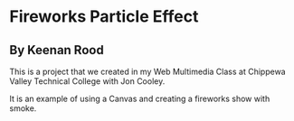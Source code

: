 # Fireworks Particle Effect
## By Keenan Rood

This is a project that we created in my Web Multimedia Class at Chippewa Valley Technical College with Jon Cooley. 

It is an example of using a Canvas and creating a fireworks show with smoke.